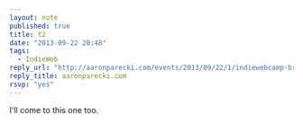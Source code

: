 ```yaml
---
layout: note
published: true
title: t2
date: "2013-09-22 20:48"
tags: 
  - IndieWeb
reply_url: "http://aaronparecki.com/events/2013/09/22/1/indiewebcamp-breakfast"
reply_title: aaronparecki.com
rsvp: "yes"
---
```


I'll come to this one too.